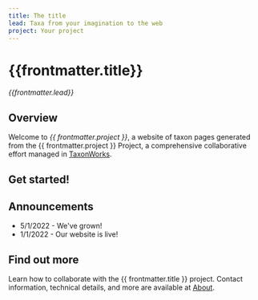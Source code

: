 ```yaml
---
title: The title
lead: Taxa from your imagination to the web
project: Your project
---
```

   
# {{frontmatter.title}}
_{{frontmatter.lead}}_

## Overview
Welcome to *{{ frontmatter.project }}*, a website of taxon pages generated from the {{ frontmatter.project }} Project, a comprehensive collaborative effort managed in [TaxonWorks](https://taxonworks.org). 

## Get started!
<autocomplete-otu class="w-80"/>

## Announcements
* 5/1/2022 - We've grown!  
* 1/1/2022 - Our website is live!

## Find out more
Learn how to collaborate with the {{ frontmatter.title }} project. Contact information, technical details, and more are available at [About](/about).
